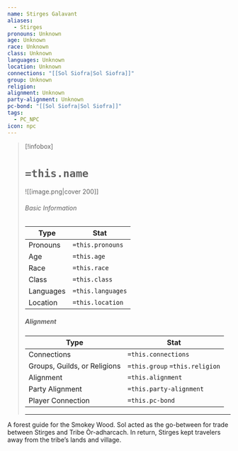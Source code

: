 ```yaml
---
name: Stirges Galavant
aliases:
  - Stirges
pronouns: Unknown
age: Unknown
race: Unknown
class: Unknown
languages: Unknown
location: Unknown
connections: "[[Sol Siofra|Sol Siofra]]"
group: Unknown
religion: 
alignment: Unknown
party-alignment: Unknown
pc-bond: "[[Sol Siofra|Sol Siofra]]"
tags:
  - PC_NPC
icon: npc
---
```

> [!infobox]
> # `=this.name` 
> ![[image.png|cover 200]]
> ###### Basic Information
> | Type | Stat |
> | ---- | ---- |
> | Pronouns | `=this.pronouns` |
> | Age | `=this.age` |
> |  Race | `=this.race` |
> |  Class    | `=this.class`   |
> |  Languages | `=this.languages` |
> | Location | `=this.location` |
>
> ##### Alignment
> | Type | Stat |
> | ---- | ---- |
> | Connections| `=this.connections` |
> | Groups, Guilds, or Religions | `=this.group` `=this.religion`|
> | Alignment| `=this.alignment` |
> | Party Alignment| `=this.party-alignment` |
> | Player Connection| `=this.pc-bond` |
> ---

A forest guide for the Smokey Wood. Sol acted as the go-between for trade between Stirges and Tribe Òr-adharcach. In return, Stirges kept travelers away from the tribe’s lands and village.  
